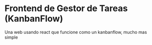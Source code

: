 #  Frontend de Gestor de Tareas (KanbanFlow)
Una web usando react que funcione como un kanbanflow, mucho mas simple

